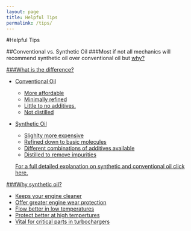 ```yaml
---
layout: page
title: Helpful Tips
permalink: /tips/
---
```

#Helpful Tips

##Conventional vs. Synthetic Oil
###Most if not all mechanics will recommend synthetic oil over conventional oil but <u>why?

###What is the difference?
 - Conventional Oil
 	- More affordable 
 	- Minimally refined 
 	- Little to no additives. 
 	- Not distilled
 	
 - Synthetic Oil
 	 - Slighlty more expensive
 	 - Refined down to basic molecules
 	 - Different combinations of additives available
 	 - Distilled to remove impurities

 	 
 	 For a full detailed explanation on synthetic and conventional oil click [here](https://www.youtube.com/watch?v=tYkg0oDUXs8).
 	 
###Why synthetic oil?
 - Keeps your engine cleaner
 - Offer greater engine wear protection
 - Flow better in low temperatures
 - Protect better at high tempertures
 - Vital for critical parts in turbochargers
